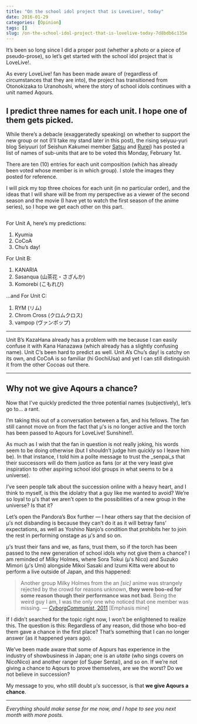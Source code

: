 ```yaml
---
title: "On the school idol project that is LoveLive!, today"
date: 2016-01-29
categories: [Opinion]
tags: []
slug: /on-the-school-idol-project-that-is-lovelive-today-7d8bdb6c135e
---
```


It’s been so long since I did a proper post (whether a photo or a piece of pseudo-prose), so let’s get started with the school idol project that is LoveLive!.

As every LoveLive! fan has been made aware of (regardless of circumstances that they are into), the project has transitioned from Otonokizaka to Uranohoshi, where the story of school idols continues with a unit named Aqours.

## I predict three names for each unit. I hope one of them gets picked.

While there’s a debacle (exaggeratedly speaking) on whether to support the new group or not (I’ll take my stand later in this post), the rising seiyuu-yuri blog Seiyuuri (of Seishun Kakumei member [Satsu](https://twitter.com/_satsunyan) and [Rurei](http://twitter.com/orihara_rurei_p)) has posted a list of names of sub-units that are to be voted this Monday, February 1st.

There are ten (10) entries for each unit composition (which has already been voted whose member is in which group). I stole the images they posted for reference.

I will pick my top three choices for each unit (in no particular order), and the ideas that I will share will be from my perspective as a viewer of the second season and the movie (I have yet to watch the first season of the anime series), so I hope we get each other on this part.

<figure class="gallery-wrapper">
  <div class="gallery">
    <div class="gallery-item">
		<img alt="" src="/images/2016/1_c9xnvSaItZN8pvcEaYxCpw.jpg" />
    </div>
    <div class="gallery-item">
		<img alt="" src="/images/2016/1_CbJYHMtqkr2w6HYs2EEqLg.jpg" />
    </div>
    <div class="gallery-item">
		<img alt="" src="/images/2016/1_Q1FJCE5t_yo3zXx62dQQsA.jpg" />
    </div>
  </div>
</figure>

For Unit A, here’s my predictions:

1. Kyumia
2. CoCoA
3. Chu’s day!

For Unit B:

1. KANARIA
2. Sasanqua (山茶花・さざんか)
3. Komorebi (こもれび)

…and For Unit C:

1. RYM (リム)
2. Chrom Cross (クロムクロス)
3. vampop (ヴァンポップ)

* * *

Unit B’s KazaHana already has a problem with me because I can easily confuse it with Kana Hanazawa (which already has a slightly confusing name). Unit C’s been hard to predict as well. Unit A’s Chu’s day! is catchy on its own, and CoCoA is so familiar (hi GochiUsa) and yet I can still distinguish it from the other Cocoas out there.

* * *

## Why not we give Aqours a chance?

Now that I’ve quickly predicted the three potential names (subjectively), let’s go to… a rant.

I’m taking this out of a conversation between a fan, and his fellows. The fan still cannot move on from the fact that μ’s is no longer active and the torch has been passed to Aqours for LoveLive! Sunshine!!.

As much as I wish that the fan in question is not really joking, his words seem to be doing otherwise (but I shouldn’t judge him quickly so I leave him be). In that instance, I told him a polite message to trust the _senpai_s that their successors will do them justice as fans (or at the very least give inspiration to other aspiring school idol groups in what seems to be a universe).

I’ve seen people talk about the succession online with a heavy heart, and I think to myself, is this the idolatry that a guy like me wanted to avoid? We’re so loyal to μ’s that we aren’t open to the possibilities of a new group in the universe? Is that it?

Let’s open the Pandora’s Box further — I hear others say that the decision of μ’s not disbanding is because they can’t do it as it will betray fans’ expectations, as well as Yoshino Nanjo’s condition that prohibits her to join the rest in performing onstage as μ’s and so on.

μ’s trust their fans and we, as fans, trust them, so if the torch has been passed to the new generation of school idols why not give them a chance? I am reminded of Milky Holmes, where Sora Tokui (μ’s Nico) and Suzuko Mimori (μ’s Umi) alongside Mikoi Sasaki and Izumi Kitta were about to perform a live outside of Japan, and this happened:

> Another group Milky Holmes from the an _\[sic\]_ anime was strangely rejected by the crowd for reasons unknown, **they were boo-ed for some reason though their performance was not bad**. Being the weird guy I am, I was the only one who noticed that one member was missing. — [_CyborgCommunist_, 2011](https://interestsoap.wordpress.com/2011/11/16/the-exhibition-which-bans-photography-afa-2011-thoughts/) \[Emphasis mine\]

If I didn’t searched for the topic right now, I won’t be enlightened to realize this. The question is this: Regardless of any reason, did those who boo-ed them gave a chance in the first place? That’s something that I can no longer answer (as it happened years ago).

We’ve been made aware that some of Aqours has experience in the industry of showbusiness in Japan; one is an _utaite_ (who sings covers on NicoNico) and another ranger (of Super Sentai), and so on. If we’re not giving a chance to Aqours to prove themselves, are we the worst? Do we not believe in succession?

My message to you, who still doubt μ’s successor, is that **we give Aqours a chance**.

* * *

_Everything should make sense for me now, and I hope to see you next month with more posts._

